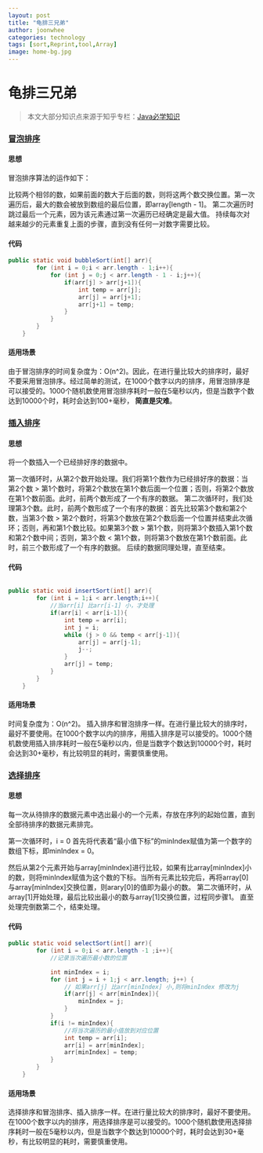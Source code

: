 ```yaml
---
layout: post
title: "龟排三兄弟"
author: joonwhee
categories: technology
tags: [sort,Reprint,tool,Array]
image: home-bg.jpg
---
```


# 龟排三兄弟

> 本文大部分知识点来源于知乎专栏：[Java必学知识](https://zhuanlan.zhihu.com/joonwhee)

### [冒泡排序](https://zhuanlan.zhihu.com/p/35189443)

#### 思想

冒泡排序算法的运作如下：

比较两个相邻的数，如果前面的数大于后面的数，则将这两个数交换位置。第一次遍历后，最大的数会被放到数组的最后位置，即array[length - 1]。
第二次遍历时跳过最后一个元素，因为该元素通过第一次遍历已经确定是最大值。
持续每次对越来越少的元素重复上面的步骤，直到没有任何一对数字需要比较。

#### 代码

```java
public static void bubbleSort(int[] arr){
        for (int i = 0;i < arr.length - 1;i++){
            for (int j = 0;j < arr.length - 1 - i;j++){
                if(arr[j] > arr[j+1]){
                    int temp = arr[j];
                    arr[j] = arr[j+1];
                    arr[j+1] = temp;
                }
            }
        }
    }
```
#### 适用场景

由于冒泡排序的时间复杂度为：O(n^2)。因此，在进行量比较大的排序时，最好不要采用冒泡排序。经过简单的测试，在1000个数字以内的排序，用冒泡排序是可以接受的。1000个随机数使用冒泡排序耗时一般在5毫秒以内，但是当数字个数达到10000个时，耗时会达到100+毫秒， **简直是灾难**。


### [插入排序](https://zhuanlan.zhihu.com/p/35328552)

#### 思想

将一个数插入一个已经排好序的数据中。

第一次循环时，从第2个数开始处理。我们将第1个数作为已经排好序的数据：当第2个数 > 第1个数时，将第2个数放在第1个数后面一个位置；否则，将第2个数放在第1个数前面。此时，前两个数形成了一个有序的数据。
第二次循环时，我们处理第3个数。此时，前两个数形成了一个有序的数据：首先比较第3个数和第2个数，当第3个数 > 第2个数时，将第3个数放在第2个数后面一个位置并结束此次循环；否则，再和第1个数比较。如果第3个数 > 第1个数，则将第3个数插入第1个数和第2个数中间；否则，第3个数 < 第1个数，则将第3个数放在第1个数前面。此时，前三个数形成了一个有序的数据。
后续的数据同理处理，直至结束。


#### 代码
```java

public static void insertSort(int[] arr){
        for (int i = 1;i < arr.length;i++){
            //当arr[i] 比arr[i-1] 小，才处理
            if(arr[i] < arr[i-1]){
                int temp = arr[i];
                int j = i;
                while (j > 0 && temp < arr[j-1]){
                    arr[j] = arr[j-1];
                    j--;
                }
                arr[j] = temp;
            }
        }
    }
```
#### 适用场景

时间复杂度为：O(n^2)。
插入排序和冒泡排序一样。在进行量比较大的排序时，最好不要使用。在1000个数字以内的排序，用插入排序是可以接受的。1000个随机数使用插入排序耗时一般在5毫秒以内，但是当数字个数达到10000个时，耗时会达到30+毫秒，有比较明显的耗时，需要慎重使用。





### [选择排序](https://zhuanlan.zhihu.com/p/35611378)

#### 思想

每一次从待排序的数据元素中选出最小的一个元素，存放在序列的起始位置，直到全部待排序的数据元素排完。

第一次循环时，i = 0 首先将代表着“最小值下标”的minIndex赋值为第一个数字的数组下标，即minIndex = 0。

然后从第2个元素开始与array[minIndex]进行比较，如果有比array[minIndex]小的数，则将minIndex赋值为这个数的下标。当所有元素比较完后，再将array[0]与array[minIndex]交换位置，则arary[0]的值即为最小的数。
第二次循环时，从array[1]开始处理，最后比较出最小的数与array[1]交换位置，过程同步骤1。
直至处理完倒数第二个，结束处理。

#### 代码
```java
public static void selectSort(int[] arr){
        for (int i = 0;i < arr.length -1 ;i++){
            //记录当次遍历最小数的位置

            int minIndex = i;
            for (int j = i + 1;j < arr.length; j++) {
                // 如果arr[j] 比arr[minIndex] 小,则将minIndex 修改为j
                if(arr[j] < arr[minIndex]){
                    minIndex = j;
                }
            }
            if(i != minIndex){
                //将当次遍历的最小值放到对应位置
                int temp = arr[i];
                arr[i] = arr[minIndex];
                arr[minIndex] = temp;
            }
        }
    }
```

#### 适用场景

选择排序和冒泡排序、插入排序一样。在进行量比较大的排序时，最好不要使用。在1000个数字以内的排序，用选择排序是可以接受的。1000个随机数使用选择排序耗时一般在5毫秒以内，但是当数字个数达到10000个时，耗时会达到30+毫秒，有比较明显的耗时，需要慎重使用。
